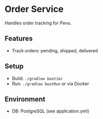 # Order Service

Handles order tracking for Pevu.

## Features
- Track orders: pending, shipped, delivered

## Setup

- Build: `./gradlew bootJar`
- Run: `./gradlew bootRun` or via Docker

## Environment
- DB: PostgreSQL (see application.yml) 